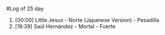 #Log of 25 day

1. [00:00] Little Jesus - Norte (Japanese Version) - Pesadilla
1. [18:39] Saúl Hernández - Mortal - Fuerte
